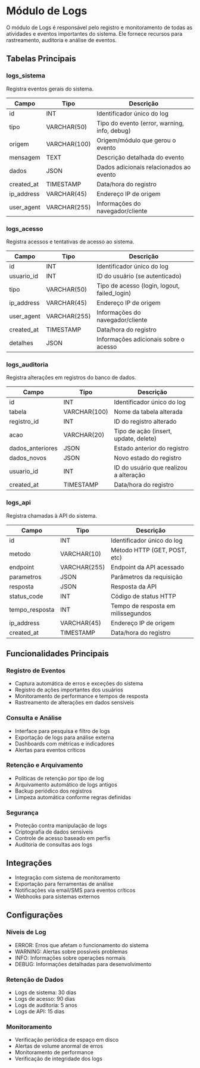 # Módulo de Logs

O módulo de Logs é responsável pelo registro e monitoramento de todas as atividades e eventos importantes do sistema. Ele fornece recursos para rastreamento, auditoria e análise de eventos.

## Tabelas Principais

### logs_sistema

Registra eventos gerais do sistema.

| Campo | Tipo | Descrição |
|-------|------|-----------|
| id | INT | Identificador único do log |
| tipo | VARCHAR(50) | Tipo do evento (error, warning, info, debug) |
| origem | VARCHAR(100) | Origem/módulo que gerou o evento |
| mensagem | TEXT | Descrição detalhada do evento |
| dados | JSON | Dados adicionais relacionados ao evento |
| created_at | TIMESTAMP | Data/hora do registro |
| ip_address | VARCHAR(45) | Endereço IP de origem |
| user_agent | VARCHAR(255) | Informações do navegador/cliente |

### logs_acesso

Registra acessos e tentativas de acesso ao sistema.

| Campo | Tipo | Descrição |
|-------|------|-----------|
| id | INT | Identificador único do log |
| usuario_id | INT | ID do usuário (se autenticado) |
| tipo | VARCHAR(50) | Tipo de acesso (login, logout, failed_login) |
| ip_address | VARCHAR(45) | Endereço IP de origem |
| user_agent | VARCHAR(255) | Informações do navegador/cliente |
| created_at | TIMESTAMP | Data/hora do registro |
| detalhes | JSON | Informações adicionais sobre o acesso |

### logs_auditoria

Registra alterações em registros do banco de dados.

| Campo | Tipo | Descrição |
|-------|------|-----------|
| id | INT | Identificador único do log |
| tabela | VARCHAR(100) | Nome da tabela alterada |
| registro_id | INT | ID do registro alterado |
| acao | VARCHAR(20) | Tipo de ação (insert, update, delete) |
| dados_anteriores | JSON | Estado anterior do registro |
| dados_novos | JSON | Novo estado do registro |
| usuario_id | INT | ID do usuário que realizou a alteração |
| created_at | TIMESTAMP | Data/hora do registro |

### logs_api

Registra chamadas à API do sistema.

| Campo | Tipo | Descrição |
|-------|------|-----------|
| id | INT | Identificador único do log |
| metodo | VARCHAR(10) | Método HTTP (GET, POST, etc) |
| endpoint | VARCHAR(255) | Endpoint da API acessado |
| parametros | JSON | Parâmetros da requisição |
| resposta | JSON | Resposta da API |
| status_code | INT | Código de status HTTP |
| tempo_resposta | INT | Tempo de resposta em milissegundos |
| ip_address | VARCHAR(45) | Endereço IP de origem |
| created_at | TIMESTAMP | Data/hora do registro |

## Funcionalidades Principais

### Registro de Eventos

- Captura automática de erros e exceções do sistema
- Registro de ações importantes dos usuários
- Monitoramento de performance e tempos de resposta
- Rastreamento de alterações em dados sensíveis

### Consulta e Análise

- Interface para pesquisa e filtro de logs
- Exportação de logs para análise externa
- Dashboards com métricas e indicadores
- Alertas para eventos críticos

### Retenção e Arquivamento

- Políticas de retenção por tipo de log
- Arquivamento automático de logs antigos
- Backup periódico dos registros
- Limpeza automática conforme regras definidas

### Segurança

- Proteção contra manipulação de logs
- Criptografia de dados sensíveis
- Controle de acesso baseado em perfis
- Auditoria de consultas aos logs

## Integrações

- Integração com sistema de monitoramento
- Exportação para ferramentas de análise
- Notificações via email/SMS para eventos críticos
- Webhooks para sistemas externos

## Configurações

### Níveis de Log

- ERROR: Erros que afetam o funcionamento do sistema
- WARNING: Alertas sobre possíveis problemas
- INFO: Informações sobre operações normais
- DEBUG: Informações detalhadas para desenvolvimento

### Retenção de Dados

- Logs de sistema: 30 dias
- Logs de acesso: 90 dias
- Logs de auditoria: 5 anos
- Logs de API: 15 dias

### Monitoramento

- Verificação periódica de espaço em disco
- Alertas de volume anormal de erros
- Monitoramento de performance
- Verificação de integridade dos logs
